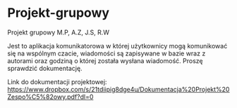 # Projekt-grupowy
Projekt grupowy M.P, A.Z, J.S, R.W

Jest to aplikacja komunikatorowa w której użytkownicy mogą komunikować się na wspólnym czacie, wiadomości są zapisywane w bazie wraz z autorami oraz godziną o której została wysłana wiadomość. 
Proszę sprawdzić dokumentację.

Link do dokumentacji projektowej: https://www.dropbox.com/s/21tdiipig8dge4u/Dokumentacja%20Projekt%20Zespo%C5%82owy.pdf?dl=0
